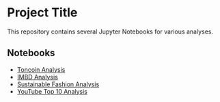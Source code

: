 # Project Title

This repository contains several Jupyter Notebooks for various analyses.

## Notebooks

- [Toncoin Analysis](./toncoin_analysis.ipynb)
- [IMBD Analysis](./imbd.ipynb)
- [Sustainable Fashion Analysis](./Sustainable_Fashion_Analysis_Final%20(1).ipynb)
- [YouTube Top 10 Analysis](./youtube_top10analysis_final.ipynb)
